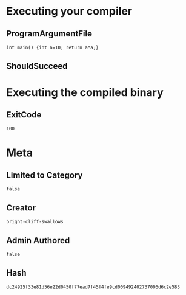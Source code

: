 # Executing your compiler

## ProgramArgumentFile

```
int main() {int a=10; return a*a;}
```

## ShouldSucceed

# Executing the compiled binary

## ExitCode

```
100
```

# Meta

## Limited to Category

```
false
```

## Creator

```
bright-cliff-swallows
```

## Admin Authored

```
false
```

## Hash

```
dc24925f33e81d56e22d0450f77ead7f45f4fe9cd009492402737006d6c2e583
```
